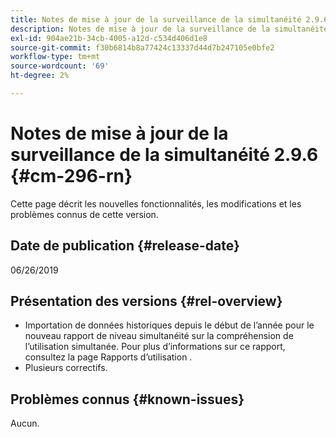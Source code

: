 ```yaml
---
title: Notes de mise à jour de la surveillance de la simultanéité 2.9.6
description: Notes de mise à jour de la surveillance de la simultanéité 2.9.6
exl-id: 904ae21b-34cb-4005-a12d-c534d406d1e8
source-git-commit: f30b6814b8a77424c13337d44d7b247105e0bfe2
workflow-type: tm+mt
source-wordcount: '69'
ht-degree: 2%

---
```


# Notes de mise à jour de la surveillance de la simultanéité 2.9.6 {#cm-296-rn}

Cette page décrit les nouvelles fonctionnalités, les modifications et les problèmes connus de cette version.

## Date de publication {#release-date}

06/26/2019


## Présentation des versions {#rel-overview}

* Importation de données historiques depuis le début de l’année pour le nouveau rapport de niveau simultanéité sur la compréhension de l’utilisation simultanée. Pour plus d’informations sur ce rapport, consultez la page Rapports d’utilisation .
* Plusieurs correctifs.


## Problèmes connus {#known-issues}

Aucun.
